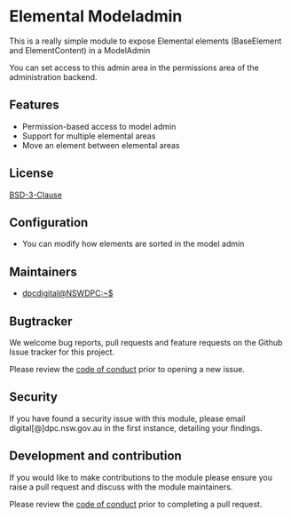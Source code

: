 # Elemental Modeladmin

This is a really simple module to expose Elemental elements (BaseElement and ElementContent) in a ModelAdmin

You can set access to this admin area in the permissions area of the administration backend.

## Features

+ Permission-based access to model admin
+ Support for multiple elemental areas
+ Move an element between elemental areas

## License

[BSD-3-Clause](./LICENSE.md)

## Configuration

+ You can modify how elements are sorted in the model admin

## Maintainers

+ [dpcdigital@NSWDPC:~$](https://dpc.nsw.gov.au)

## Bugtracker

We welcome bug reports, pull requests and feature requests on the Github Issue tracker for this project.

Please review the [code of conduct](./code-of-conduct.md) prior to opening a new issue.

## Security

If you have found a security issue with this module, please email digital[@]dpc.nsw.gov.au in the first instance, detailing your findings.

## Development and contribution

If you would like to make contributions to the module please ensure you raise a pull request and discuss with the module maintainers.

Please review the [code of conduct](./code-of-conduct.md) prior to completing a pull request.
